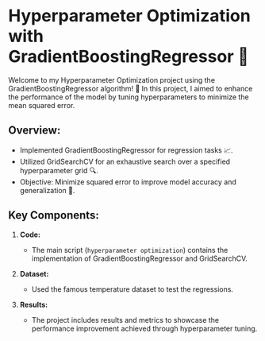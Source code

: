 # <span style="font-size:larger;">Hyperparameter Optimization with GradientBoostingRegressor 🚀</span>

Welcome to my Hyperparameter Optimization project using the GradientBoostingRegressor algorithm! 🌟 In this project, I aimed to enhance the performance of the model by tuning hyperparameters to minimize the mean squared error.

## Overview:
- Implemented GradientBoostingRegressor for regression tasks 📈.
- Utilized GridSearchCV for an exhaustive search over a specified hyperparameter grid 🔍.
- Objective: Minimize squared error to improve model accuracy and generalization 🎯.

## Key Components:
1. **Code:**
   - The main script (`hyperparameter optimization`) contains the implementation of GradientBoostingRegressor and GridSearchCV.

2. **Dataset:**
   - Used the famous temperature dataset to test the regressions.
   
3. **Results:**
   - The project includes results and metrics to showcase the performance improvement achieved through hyperparameter tuning.
